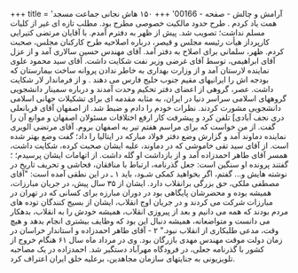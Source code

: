 +++
title = 'آرامش و چالش - صفحه - 00166'
+++
۱۵۰ هاش نجانی جماعت مسجد همت یاد کردم . طرح حدود مالکیت خصوصی مطرح بود. مطلب تازه ای غیر از کلیات مسلم نداشت؛ تصویب شد. پیش از ظهر به دفترم آمدم. با آقایان مرتضی کتیرایی کارپرداز هیأت رئیسه مجلس و قیصر، درباره اصلاحیه طرح کارکنان مجلس، صحبت کردم. ظهر، سلمانی برای اصلاح به دفتر آمد. آقای مهندس حسین سالاری آمد و از عزل آقای ابراهیمی، توسط آقای غرضی وزیر نفت شکایت داشت. آقای سید محمود علوی نماینده لارستان آمد و از وزارت بهداری به خاطر ندادن پروانه ساخت بیمارستان که بودجه اش را ایرانیهای مقیم جنوب خلیج فارس می دهند . و از فرماندار لار شکایت داشت. عصر، گروهی از اعضای دفتر تحکیم وحدت آمدند و درباره سمینار دانشجویی گروههای اسلامی سراسر دنیا در ایران، به مثابه مقدمه ای برای تشکیلات جهانی اسلامی دانشجویی مشورت کردند. نظرات خودم را دادم و ضبط شد. از اصفهان آقای قربانعلی دری نجف آبادی] تلفن کرد و پیشرفت کار ارفع اختلافات مسئولان اصفهان و موانع آن را گفت. از من خواست که برای مراسم هفتم تیر به اصفهان بروم. آقای مرتضی الویری نماینده دماوند آمد و گزارش وضع دفتر فولاد مبارکه در ایتالیا را داد؛ گفت وضع بهتر شده است. از آقای سید تقی خاموشی که در دماوند، علیه ایشان صحبت کرده، شکایت داشت، همسر آقای طاهر احمدزاده آمد و از بازداشت او گله داشت. از اتهامات ایشان پرسیدم؛ ؛ گفتند پرونده او سنگین است: جعل گذرنامه، ارتباط با منافقان، فحاشی و تحریف تاریخ در نوشته هایش و... گفتم، اگر بخواهید کمکی شـود، باید ۱ ـ در این نطقی آمده است: "آقای مصطفی ملکی، حق بزرگی برانقلاب دارد. ایشان از ۳۵ سال پیش، در جریان مبارزات، همیشه بوده و محضرشان پایگاهی بود در دوران مبارزه برای کسانی که در تهران در مبارزات شرکت می کردند و در جریان اوج انقلاب، ایشان از بسیج کنندگان توده های مردم بودند که همه می دانیم و بعد از پیروزی انقلاب، همیشه خودش را به انقلاب، بدهکار می دانست و متواضعانه، همیشه دنبال این بود که وظایف بیشتری انجام بدهد و هیچ وقت، مدعی طلبکاری از انقلاب نبود." ۲ - آقای طاهر احمدزاده و استاندار خراسان در زمان دولت موقت مهندس مهدی بازرگان بود. وی در مرداد ماه سال ۶۱ هنگام خروج از کشور با گذرنامه جعلی، در فرودگاه مهرآباد دستگیر شد. احمدزاده در یک مصاحبه تلویزیونی به جنایتهای سازمان مجاهدین، برعلیه خلق ایران اعتراف کرد.